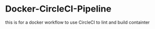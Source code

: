 # Docker-CircleCI-Pipeline
this is for a docker workflow to use CircleCI to lint and build containter
